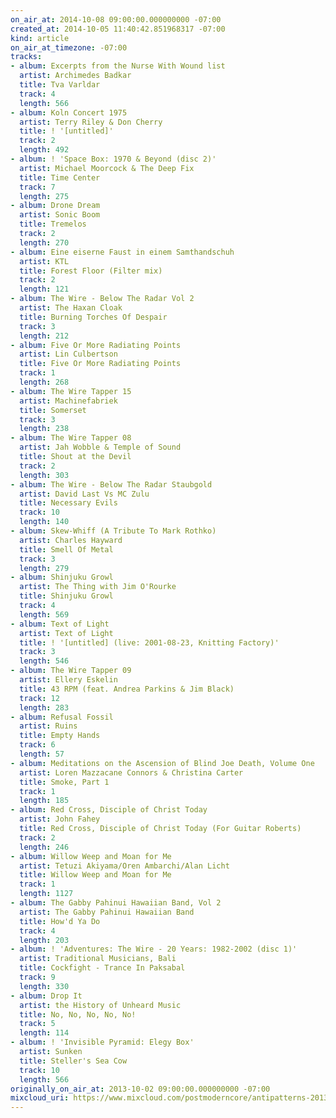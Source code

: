 ```yaml
---
on_air_at: 2014-10-08 09:00:00.000000000 -07:00
created_at: 2014-10-05 11:40:42.851968317 -07:00
kind: article
on_air_at_timezone: -07:00
tracks:
- album: Excerpts from the Nurse With Wound list
  artist: Archimedes Badkar
  title: Tva Varldar
  track: 4
  length: 566
- album: Koln Concert 1975
  artist: Terry Riley & Don Cherry
  title: ! '[untitled]'
  track: 2
  length: 492
- album: ! 'Space Box: 1970 & Beyond (disc 2)'
  artist: Michael Moorcock & The Deep Fix
  title: Time Center
  track: 7
  length: 275
- album: Drone Dream
  artist: Sonic Boom
  title: Tremelos
  track: 2
  length: 270
- album: Eine eiserne Faust in einem Samthandschuh
  artist: KTL
  title: Forest Floor (Filter mix)
  track: 2
  length: 121
- album: The Wire - Below The Radar Vol 2
  artist: The Haxan Cloak
  title: Burning Torches Of Despair
  track: 3
  length: 212
- album: Five Or More Radiating Points
  artist: Lin Culbertson
  title: Five Or More Radiating Points
  track: 1
  length: 268
- album: The Wire Tapper 15
  artist: Machinefabriek
  title: Somerset
  track: 3
  length: 238
- album: The Wire Tapper 08
  artist: Jah Wobble & Temple of Sound
  title: Shout at the Devil
  track: 2
  length: 303
- album: The Wire - Below The Radar Staubgold
  artist: David Last Vs MC Zulu
  title: Necessary Evils
  track: 10
  length: 140
- album: Skew-Whiff (A Tribute To Mark Rothko)
  artist: Charles Hayward
  title: Smell Of Metal
  track: 3
  length: 279
- album: Shinjuku Growl
  artist: The Thing with Jim O'Rourke
  title: Shinjuku Growl
  track: 4
  length: 569
- album: Text of Light
  artist: Text of Light
  title: ! '[untitled] (live: 2001-08-23, Knitting Factory)'
  track: 3
  length: 546
- album: The Wire Tapper 09
  artist: Ellery Eskelin
  title: 43 RPM (feat. Andrea Parkins & Jim Black)
  track: 12
  length: 283
- album: Refusal Fossil
  artist: Ruins
  title: Empty Hands
  track: 6
  length: 57
- album: Meditations on the Ascension of Blind Joe Death, Volume One
  artist: Loren Mazzacane Connors & Christina Carter
  title: Smoke, Part 1
  track: 1
  length: 185
- album: Red Cross, Disciple of Christ Today
  artist: John Fahey
  title: Red Cross, Disciple of Christ Today (For Guitar Roberts)
  track: 2
  length: 246
- album: Willow Weep and Moan for Me
  artist: Tetuzi Akiyama/Oren Ambarchi/Alan Licht
  title: Willow Weep and Moan for Me
  track: 1
  length: 1127
- album: The Gabby Pahinui Hawaiian Band, Vol 2
  artist: The Gabby Pahinui Hawaiian Band
  title: How'd Ya Do
  track: 4
  length: 203
- album: ! 'Adventures: The Wire - 20 Years: 1982-2002 (disc 1)'
  artist: Traditional Musicians, Bali
  title: Cockfight - Trance In Paksabal
  track: 9
  length: 330
- album: Drop It
  artist: the History of Unheard Music
  title: No, No, No, No, No!
  track: 5
  length: 114
- album: ! 'Invisible Pyramid: Elegy Box'
  artist: Sunken
  title: Steller's Sea Cow
  track: 10
  length: 566
originally_on_air_at: 2013-10-02 09:00:00.000000000 -07:00
mixcloud_uri: https://www.mixcloud.com/postmoderncore/antipatterns-2013-10-02/
---
```

